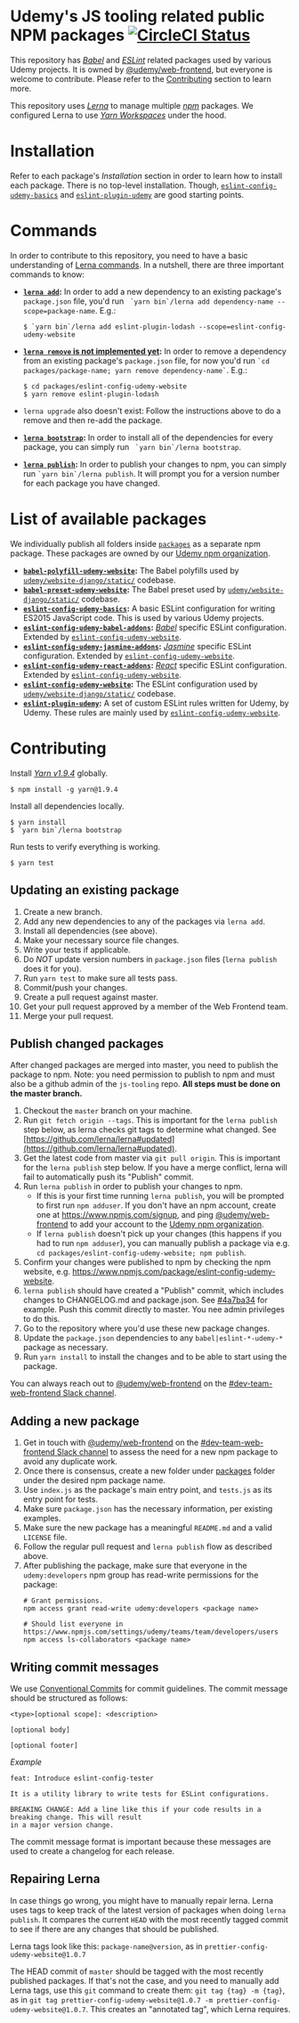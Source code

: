 Udemy's JS tooling related public NPM packages [![CircleCI Status](https://circleci.com/gh/udemy/js-tooling.png?style=shield)](https://circleci.com/gh/udemy/js-tooling/tree/master)
==============================================

This repository has [*Babel*](https://www.github.com/babel/babel) and [*ESLint*](https://www.github.com/eslint/eslint) 
related packages used by various Udemy projects. It is owned by [@udemy/web-frontend](https://github.com/orgs/udemy/teams/web-frontend), 
but everyone is welcome to contribute. Please refer to the [Contributing](#contributing) section to learn more.

This repository uses [*Lerna*](https://github.com/lerna/lerna) to manage multiple [*npm*](https://www.npmjs.com/) packages. We 
configured Lerna to use [*Yarn Workspaces*](https://yarnpkg.com/lang/en/docs/workspaces/) under the hood.

# Installation

Refer to each package's *Installation* section in order to learn how to install each package.
There is no top-level installation. Though, [`eslint-config-udemy-basics`](packages/eslint-config-udemy-basics)
and [`eslint-plugin-udemy`](packages/eslint-plugin-udemy) are good starting points.

# Commands

In order to contribute to this repository, you need to have a basic understanding of 
[Lerna commands](https://github.com/lerna/lerna#commands). In a nutshell, 
there are three important commands to know:

* **[`lerna add`](https://github.com/lerna/lerna#add):** In order to add a new dependency to an existing package's 
`package.json` file, you'd run `` `yarn bin`/lerna add dependency-name --scope=package-name``. E.g.:

    ```
    $ `yarn bin`/lerna add eslint-plugin-lodash --scope=eslint-config-udemy-website
    ```

* **[`lerna remove` is not implemented yet](https://github.com/lerna/lerna/issues/833#issuecomment-375850356):** In order to remove a dependency from an existing package's `package.json` file, for now you'd run `` `cd packages/package-name; yarn remove dependency-name` ``. E.g.:

    ```
    $ cd packages/eslint-config-udemy-website
    $ yarn remove eslint-plugin-lodash
    ```

* `lerna upgrade` also doesn't exist: Follow the instructions above to do a remove and then re-add the package.
* **[`lerna bootstrap`](https://github.com/lerna/lerna#bootstrap):** In order to install all of the dependencies
for every package, you can simply run `` `yarn bin`/lerna bootstrap``.
* **[`lerna publish`](https://github.com/lerna/lerna#publish):** In order to publish your changes to npm, you
can simply run `` `yarn bin`/lerna publish ``. It will prompt you for a version number for each package you have 
changed.

# List of available packages

We individually publish all folders inside [`packages`](packages) as a separate npm package. These packages are
owned by our [Udemy npm organization](https://www.npmjs.com/org/udemy).

* **[`babel-polyfill-udemy-website`](packages/babel-polyfill-udemy-website):** The Babel polyfills used by 
[`udemy/website-django/static/`](https://github.com/udemy/website-django/tree/master/static/src/udemy/js/entry/main.js#L1) codebase.
* **[`babel-preset-udemy-website`](packages/babel-preset-udemy-website):** The Babel preset used by 
[`udemy/website-django/static/`](https://github.com/udemy/website-django/tree/master/static/.babelrc) codebase.
* **[`eslint-config-udemy-basics`](packages/eslint-config-udemy-basics):** A basic ESLint configuration for writing 
ES2015 JavaScript code. This is used by various Udemy projects.
* **[`eslint-config-udemy-babel-addons`](packages/eslint-config-udemy-babel-addons):** 
[*Babel*](https://github.com/babel/babel) specific ESLint configuration. Extended by 
[`eslint-config-udemy-website`](packages/eslint-config-udemy-website).
* **[`eslint-config-udemy-jasmine-addons`](packages/eslint-config-udemy-jasmine-addons):** 
[*Jasmine*](https://github.com/jasmine/jasmine) specific ESLint configuration. Extended by 
[`eslint-config-udemy-website`](packages/eslint-config-udemy-website).
* **[`eslint-config-udemy-react-addons`](packages/eslint-config-udemy-react-addons):**
[*React*](https://github.com/facebook/react) specific ESLint configuration. Extended by 
[`eslint-config-udemy-website`](packages/eslint-config-udemy-website).
* **[`eslint-config-udemy-website`](packages/eslint-config-udemy-website):**
The ESLint configuration used by 
[`udemy/website-django/static/`](https://github.com/udemy/website-django/tree/master/static/.eslintrc.js) codebase.
* **[`eslint-plugin-udemy`](packages/eslint-plugin-udemy):**
A set of custom ESLint rules written for Udemy, by Udemy. These rules are mainly used by
[`eslint-config-udemy-website`](packages/eslint-config-udemy-website).

# Contributing

Install [*Yarn v1.9.4*](https://github.com/yarnpkg/yarn/releases/tag/v1.9.4) globally. 

    $ npm install -g yarn@1.9.4

Install all dependencies locally.

    $ yarn install
    $ `yarn bin`/lerna bootstrap

Run tests to verify everything is working.

    $ yarn test

## Updating an existing package

1. Create a new branch.
1. Add any new dependencies to any of the packages via `lerna add`.
1. Install all dependencies (see above).
1. Make your necessary source file changes.
1. Write your tests if applicable.
1. Do *NOT* update version numbers in `package.json` files (`lerna publish` does it for you).
1. Run `yarn test` to make sure all tests pass.
1. Commit/push your changes.
1. Create a pull request against master.
1. Get your pull request approved by a member of the Web Frontend team.
1. Merge your pull request.

## Publish changed packages
After changed packages are merged into master, you need to publish the package to npm. Note: you need permission to publish to npm and must also be a github admin of the `js-tooling` repo. **All steps must be done on the master branch.**

1. Checkout the `master` branch on your machine.
1. Run `git fetch origin --tags`. This is important for the `lerna publish` step below, as lerna checks git tags to determine what changed. See [https://github.com/lerna/lerna#updated](https://github.com/lerna/lerna#updated).
1. Get the latest code from master via `git pull origin`. This is important for the `lerna publish` step below. If you have a merge conflict, lerna will fail to automatically push its "Publish" commit.
1. Run `lerna publish` in order to publish your changes to npm.
   - If this is your first time running `lerna publish`, you will be prompted to first run
     `npm adduser`. If you don't have an npm account, create one at <https://www.npmjs.com/signup>,
     and ping [@udemy/web-frontend](https://github.com/orgs/udemy/teams/web-frontend) to add your account to
     the [Udemy npm organization](https://www.npmjs.com/org/udemy).
   - If `lerna publish` doesn't pick up your changes (this happens if you had to run `npm adduser`),
     you can manually publish a package via e.g. `cd packages/eslint-config-udemy-website; npm publish`.
1. Confirm your changes were published to npm by checking the npm website,
   e.g. <https://www.npmjs.com/package/eslint-config-udemy-website>.
1. `lerna publish` should have created a "Publish" commit, which includes changes to CHANGELOG.md and package.json.
   See [#4a7ba34](https://github.com/udemy/js-tooling/commit/4a7ba340cee2bbbabe37b88efe5404a820bc1316) for example.
   Push this commit directly to master. You nee admin privileges to do this.
1. Go to the repository where you'd use these new package changes.
1. Update the `package.json` dependencies to any `babel|eslint-*-udemy-*` package as necessary.
1. Run `yarn install` to install the changes and to be able to start using the package.

You can always reach out to [@udemy/web-frontend](https://github.com/orgs/udemy/teams/web-frontend) on the 
[#dev-team-web-frontend Slack channel](https://udemy.slack.com/messages/dev-team-web-frontend).

## Adding a new package

1. Get in touch with [@udemy/web-frontend](https://github.com/orgs/udemy/teams/web-frontend) on the 
[#dev-team-web-frontend Slack channel](https://udemy.slack.com/messages/dev-team-web-frontend) to assess the need for a
new npm package to avoid any duplicate work.
1. Once there is consensus, create a new folder under [packages](packages/) folder under the
desired npm package name.
1. Use `index.js` as the package's main entry point, and `tests.js` as its entry point for tests.
1. Make sure `package.json` has the necessary information, per existing examples.
1. Make sure the new package has a meaningful `README.md` and a valid `LICENSE` file.
1. Follow the regular pull request and `lerna publish` flow as described above.
1. After publishing the package, make sure that everyone in the `udemy:developers` npm group has read-write permissions for the package:
    ```
    # Grant permissions.
    npm access grant read-write udemy:developers <package name>
    
    # Should list everyone in https://www.npmjs.com/settings/udemy/teams/team/developers/users
    npm access ls-collaborators <package name>
    ```

## Writing commit messages

We use [Conventional Commits](https://conventionalcommits.org) for commit guidelines. The commit message should be 
structured as follows: 



```
<type>[optional scope]: <description>

[optional body]

[optional footer]
```

_Example_

```
feat: Introduce eslint-config-tester

It is a utility library to write tests for ESLint configurations.

BREAKING CHANGE: Add a line like this if your code results in a breaking change. This will result
in a major version change.
```

The commit message format is 
important because these messages are used to create a changelog for each release.

## Repairing Lerna
In case things go wrong, you might have to manually repair lerna. Lerna uses tags to keep track of the latest version of packages when doing `lerna publish`. It compares the current `HEAD` with the most recently tagged commit to see if there are any changes that should be published.

Lerna tags look like this: `package-name@version`, as in `prettier-config-udemy-website@1.0.7`

The HEAD commit of `master` should be tagged with the most recently published packages. If that's not the case, and you need to manually add Lerna tags, use this `git` command to create them: `git tag {tag} -m {tag}`, as in `git tag prettier-config-udemy-website@1.0.7 -m prettier-config-udemy-website@1.0.7`. This creates an "annotated tag", which Lerna requires.
